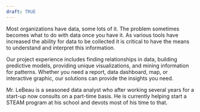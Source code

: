 ```yaml
---
draft: TRUE
---
```


Most organizations have data, some lots of it. The problem sometimes becomes what to do with data once you have it.  As various tools have increased the ability for data to be collected it is critical to have the means to understand and interpret this information.

Our project experience includes finding relationships in data, building predictive models, providing unique visualizations, and mining information for patterns.  Whether you need a report, data dashboard, map, or interactive graphic, our solutions can provide the insights you need.

Mr. LeBeau is a seasoned data analyst who after working several years for a start-up now consults on a part-time basis.  He is currently helping start a STEAM program at his school and devots most of his time to that.  
